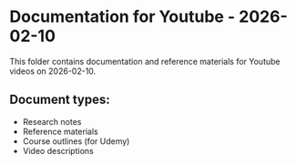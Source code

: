 # Documentation for Youtube - 2026-02-10

This folder contains documentation and reference materials for Youtube videos on 2026-02-10.

## Document types:
- Research notes
- Reference materials
- Course outlines (for Udemy)
- Video descriptions

